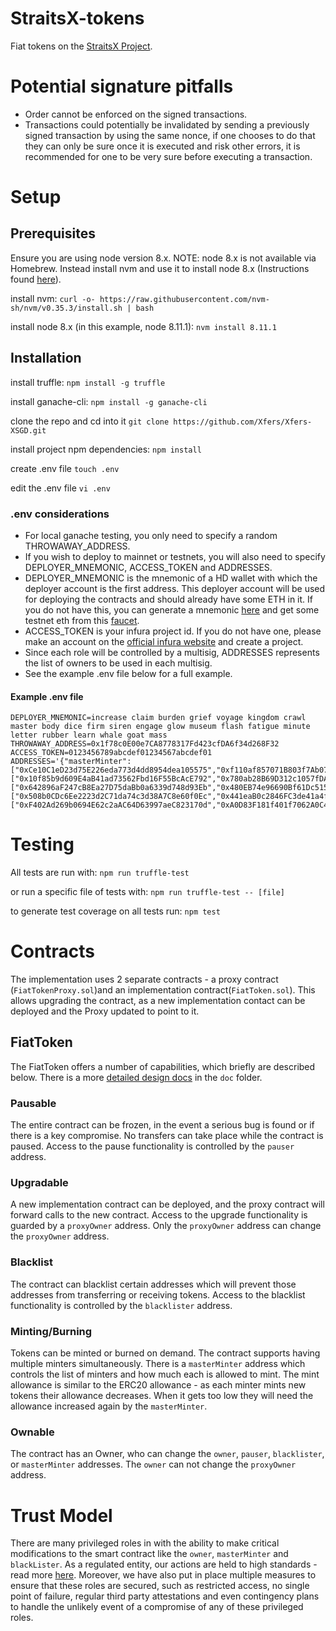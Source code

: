 # StraitsX-tokens

Fiat tokens on the [StraitsX Project](https://www.xfers.com/sg/stablecoin/).

# Potential signature pitfalls

* Order cannot be enforced on the signed transactions.
* Transactions could potentially be invalidated by sending a previously signed transaction by using the same nonce, if one chooses to do that they can only be sure once it is executed and risk other errors, it is recommended for one to be very sure before executing a transaction.

# Setup

## Prerequisites
Ensure you are using node version 8.x.
NOTE: node 8.x is not available via Homebrew. Instead install nvm and use it to install node 8.x (Instructions found [here](https://github.com/nvm-sh/nvm#install--update-script)).

install nvm:
`curl -o- https://raw.githubusercontent.com/nvm-sh/nvm/v0.35.3/install.sh | bash`

install node 8.x (in this example, node 8.11.1):
`nvm install 8.11.1`

## Installation
install truffle:
`npm install -g truffle`

install ganache-cli:
`npm install -g ganache-cli`

clone the repo and cd into it
`git clone https://github.com/Xfers/Xfers-XSGD.git`

install project npm dependencies:
`npm install`

create .env file
`touch .env`

edit the .env file
`vi .env`

### .env considerations

-   For local ganache testing, you only need to specify a random THROWAWAY_ADDRESS.
-   If you wish to deploy to mainnet or testnets, you will also need to specify DEPLOYER_MNEMONIC, ACCESS_TOKEN and ADDRESSES.
-   DEPLOYER_MNEMONIC is the mnemonic of a HD wallet with which the deployer account is the first address. This deployer account will be used for deploying the contracts and should already have some ETH in it. If you do not have this, you can generate a mnemonic [here](https://iancoleman.io/bip39/#english) and get some testnet eth from this [faucet](https://faucet.metamask.io/).
-   ACCESS_TOKEN is your infura project id. If you do not have one, please make an account on the [official infura website](https://infura.io/) and create a project.
-   Since each role will be controlled by a multisig, ADDRESSES represents the list of owners to be used in each multisig.
-   See the example .env file below for a full example.

#### Example .env file

```
DEPLOYER_MNEMONIC=increase claim burden grief voyage kingdom crawl master body dice firm siren engage glow museum flash fatigue minute letter rubber learn whale goat mass
THROWAWAY_ADDRESS=0x1f78c0E00e7CA8778317Fd423cfDA6f34d268F32
ACCESS_TOKEN=0123456789abcdef01234567abcdef01
ADDRESSES='{"masterMinter":["0xCe10C1eD23d75E226eda773d4dd8954dea105575","0xf110af857071B803f7Ab0732AE6bcfEF5DE097a1"],"pauser":["0x10f85b9d609E4aB41ad73562Fbd16F55BcAcE792","0x780ab28B69D312c1057fDA2D0E05505431d542e5"],"blackLister":["0x642896aF247cB8Ea27D75daBb0a6339d748d93Eb","0x480EB74e96690Bf61Dc51520aad91cE9F52fe2Cb"],"owner":["0x508b0CDc6Ee2223d2C71da74c3d38A7C8e60f0Ec","0x441eaB0c2846FC3de41a4f84526cFFcD7689E87d"],"proxyAdmin":["0xF402Ad269b0694E62c2aAC64D63997aeC823170d","0xA0D83F181f401f7062A0C458fE6a829F47D8951f"]}'
```

# Testing

All tests are run with:
`npm run truffle-test`

or run a specific file of tests with:
`npm run truffle-test -- [file]`

to generate test coverage on all tests run:
`npm test`

# Contracts

The implementation uses 2 separate contracts - a proxy contract (`FiatTokenProxy.sol`)and an implementation contract(`FiatToken.sol`). This allows upgrading the contract, as a new implementation contact can be deployed and the Proxy updated to point to it.

## FiatToken

The FiatToken offers a number of capabilities, which briefly are described below. There is a more [detailed design docs](./doc/tokendesign.md) in the `doc` folder.

### Pausable

The entire contract can be frozen, in the event a serious bug is found or if there is a key compromise. No transfers can take place while the contract is paused. Access to the pause functionality is controlled by the `pauser` address.

### Upgradable

A new implementation contract can be deployed, and the proxy contract will forward calls to the new contract. Access to the upgrade functionality is guarded by a `proxyOwner` address. Only the `proxyOwner` address can change the `proxyOwner` address.

### Blacklist

The contract can blacklist certain addresses which will prevent those addresses from transferring or receiving tokens. Access to the blacklist functionality is controlled by the `blacklister` address.

### Minting/Burning

Tokens can be minted or burned on demand. The contract supports having multiple minters simultaneously. There is a `masterMinter` address which controls the list of minters and how much each is allowed to mint. The mint allowance is similar to the ERC20 allowance - as each minter mints new tokens their allowance decreases. When it gets too low they will need the allowance increased again by the `masterMinter`.

### Ownable

The contract has an Owner, who can change the `owner`, `pauser`, `blacklister`, or `masterMinter` addresses. The `owner` can not change the `proxyOwner` address.

# Trust Model

There are many privileged roles in with the ability to make critical modifications to the smart contract like the `owner`, `masterMinter` and `blackLister`. As a regulated entity, our actions are held to high standards - read more [here](https://eservices.mas.gov.sg/fid/institution/detail/226546-XFERS-PTE-LTD). Moreover, we have also put in place multiple measures to ensure that these roles are secured, such as restricted access, no single point of failure, regular third party attestations and even contingency plans to handle the unlikely event of a compromise of any of these privileged roles.
